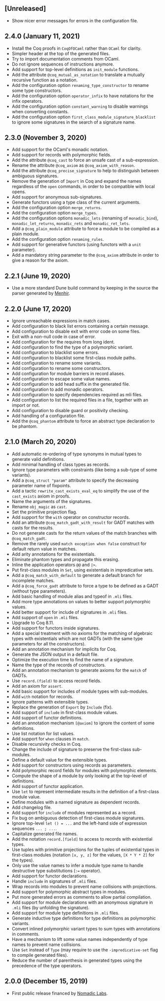 ## [Unreleased]
* Show nicer error messages for errors in the configuration file.

## 2.4.0 (January 11, 2021)
* Install the Coq proofs in `CoqOfOCaml` rather than `OCaml` for clarity.
* Simpler header at the top of the generated files.
* Try to import documentation comments from OCaml.
* Do not ignore sequences of instructions anymore.
* Add support for top-level definitions as `init_module` functions.
* Add the attribute `@coq_mutual_as_notation` to translate a mutually recursive function as a notation.
* Add the configuration option `renaming_type_constructor` to rename some type constructors.
* Add the configuration option `operator_infix` to have notations for the infix operators.
* Add the configuration option `constant_warning` to disable warnings when converting constants.
* Add the configuration option `first_class_module_signature_blacklist` to ignore some signatures in the search of a signature name.

## 2.3.0 (November 3, 2020)
* Add support for the OCaml's monadic notation.
* Add support for records with polymorphic fields.
* Add the attribute `@coq_cast` to force an unsafe cast of a sub-expression.
* Rename the attribute `@coq_axiom` as `@coq_axiom_with_reason`.
* Add the attribute `@coq_precise_signature` to help to distinguish between ambiguous signatures.
* Remove the generation of `Import` in Coq and expand the names regardless of the `open` commands, in order to be compatible with local opens.
* Add support for anonymous sub-signatures.
* Generate functors using a type class of the current arguments.
* Add the configuration option `merge_returns`.
* Add the configuration option `merge_types`.
* Add the configuration options `monadic_lets` (renaming of `monadic_bind`), `monadic_let_returns`, `monadic_rets` and `monadic_ret_lets`.
* Add a `@coq_plain_module` attribute to force a module to be compiled as a plain module.
* Add the configuration option `renaming_rules`.
* Add support for generative functors (using functors with a `unit` parameter).
* Add a mandatory string parameter to the `@coq_axiom` attribute in order to give a reason for the axiom.

## 2.2.1 (June 19, 2020)
* Use a more standard Dune build command by keeping in the source the parser generated by [Menhir](https://gitlab.inria.fr/fpottier/menhir).

## 2.2.0 (June 17, 2020)
* Ignore unreachable expressions in match cases.
* Add configuration to black list errors containing a certain message.
* Add configuration to disable exit with error code on some files.
* Exit with a non-null code in case of error.
* Add configuration for the requires from long ident.
* Add configuration to find the type of a polymorphic variant.
* Add configuration to blacklist some errors.
* Add configuration to blacklist some first-class module paths.
* Add configuration to rename some variants.
* Add configuration to rename some constructors.
* Add configuration for module barriers in record aliases.
* Add configuration to escape some value names.
* Add configuration to add head suffix in the generated file.
* Add configuration to add monadic operators.
* Add configuration to specify dependencies required as mli files.
* Add configuration to list the required files in a file, together with an import or not.
* Add configuration to disable guard or positivity checking.
* Add handling of a configuration file.
* Add the `@coq_phantom` attribute to force an abstract type declaration to be phantom.

## 2.1.0 (March 20, 2020)
* Add automatic re-ordering of type synonyms in mutual types to generate valid definitions.
* Add minimal handling of class types as records.
* Ignore type parameters with constraints (like being a sub-type of some variants).
* Add a `@coq_struct "param"` attribute to specify the decreasing parameter name of fixpoints.
* Add a tactic `rewrite_cast_exists_eval_eq` to simplify the use of the `cast_exists` axiom in proofs.
* Name the arguments of the signatures.
* Rename `obj_magic` as `cast`.
* Set the primitive projection flag.
* Add support for the `with` operator on constructor records.
* Add an attribute `@coq_match_gadt_with_result` for GADT matches with casts for the results.
* Do not generate casts for the return values of the match branches with `@coq_match_gadt`.
* Remove the rarely used `match exception when false` construct for default return value in matches.
* Add arity annotations for the existentials.
* Eliminate phantom types and propagate this erasing.
* Inline the application operators `@@` and `|>`.
* Put first-class modules in `Set`, using existentials in impredicative sets.
* Add a `@coq_match_with_default` to generate a default branch for incomplete matches.
* Add a `@coq_force_gadt` attribute to force a type to be defined as a GADT (without type parameters).
* Add basic handling of module alias and typeof in `.mli` files.
* Add more type annotations on values to better support polymorphic values.
* Add better support for include of signatures in `.mli` files.
* Add support of `open` in `.mli` files.
* Upgrade to Coq 8.11.
* Add support for functors inside signatures.
* Add a special treatment with no axioms for the matching of algebraic types with existentials which are not GADTs (with the same type parameters for all the constructors).
* Add an annotation mechanism for implicits for Coq.
* Generate the JSON output in a default file.
* Optimize the execution time to find the name of a signature.
* Name the type of the records of constructors.
* Add an annotation mechanism to generate axioms for the `match` of GADTs.
* Use `record.(field)` to access record fields.
* Add an axiom for `assert`.
* Add basic support for includes of module types with sub-modules.
* Add `with` notation for records.
* Ignore patterns with extensible types.
* Replace the generation of `Export` by `Include` (fix).
* Add support of `include` in first-class module values.
* Add support of functor definitions.
* Add an annotation mechanism `[@axiom]` to ignore the content of some definitions.
* Use list notation for list values.
* Add support for `when` clauses in `match`.
* Disable recursivity checks in Coq.
* Change the include of signature to preserve the first-class sub-modules.
* Define a default value for the extensible types.
* Add support for constructors using records as parameters.
* Add polymorphic record fields for modules with polymorphic elements.
* Compute the shape of a module by only looking at the top-level of definitions.
* Add support of functor application.
* Use `let` to represent intermediate results in the definition of a first-class module value.
* Define modules with a named signature as dependent records.
* Add changelog file.
* Add support for `include` of modules represented as a record.
* Fix bug on ambiguous detection of first-class module signatures.
* Ignore top-level `let () = ...` and the left-hand side of expression sequences `... ; ...`.
* Capitalize generated file names.
* Add the notation `record.[field]` to access to records with existential types.
* Use tuples with primitive projections for the tuples of existential types in first-class modules (notation `[x, y, z]` for the values, `[X * Y * Z]` for the types).
* Only use the value names to infer a module type name to handle destructive type substitutions (`:=` operator).
* Add support for functor declarations.
* Handle `include` in signatures of `.mli` files.
* Wrap records into modules to prevent name collisions with projections.
* Add support for polymorphic abstract types in modules.
* Put more generated errors as comments to allow partial compilation.
* Add support for module declarations with an anonymous signature in `.mli` files (by unfolding the signature).
* Add support for module type definitions in `.mli` files.
* Generate inductive type definitions for type definitions as polymorphic variants.
* Convert inlined polymorphic variant types to sum types with annotations in comments.
* Have a mechanism to lift some value names independently of type names to prevent name collisions.
* Use `Set` instead of `Type` (may require to use the `-impredicative-set` flag to compile generated files).
* Reduce the number of parenthesis in generated types using the precedence of the type operators.

## 2.0.0 (December 15, 2019)
* First public release financed by [Nomadic Labs](https://www.nomadic-labs.com/).
